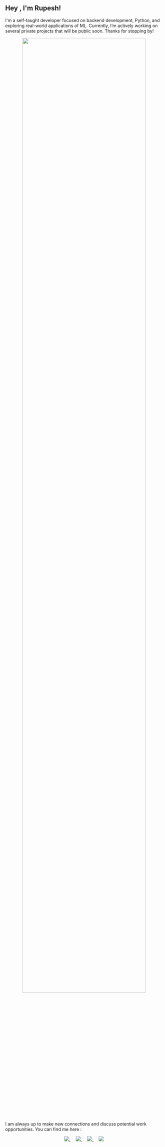 ## Hey , I'm Rupesh!

I'm a self-taught developer focused on backend development, Python, and exploring real-world applications of ML. Currently, I’m actively working on several private projects that will be public soon. Thanks for stopping by!

<p align="center"> <img width="88.5%" src="https://github-readme-activity-graph.vercel.app/graph?username=okrupesh&theme=tokyo-night"> </p>

I am always up to make new connections and discuss potential work opportunities. You can find me here :

<p align="center">
  <a href="https://twitter.com/okrupesh"> <img src="https://img.shields.io/badge/@okrupesh-716E6E?labelColor=black&logo=X&logoColor=white"> </a>
  ㅤ
  <a href="https://www.linkedin.com/in/okrupesh/"> <img src="https://custom-icon-badges.demolab.com/badge/@okrupesh-0A66C2?labelColor=716E6E&logo=linkedin-white&logoColor=fff"> </a>
  ㅤ
  <a href="https://t.me/rupeshchatbot"> <img src="https://img.shields.io/badge/@rupeshchatbot-2CA5E0?labelColor=716E6E&logo=telegram&logoColor=white"> </a>
  ㅤ
  <a href="mailto:contactrupeshdubey@gmail.com"> <img src="https://img.shields.io/badge/contactrupeshdubey@gmail.com-D14836?labelColor=716E6E&logo=gmail&logoColor=white"> </a>
</p>
